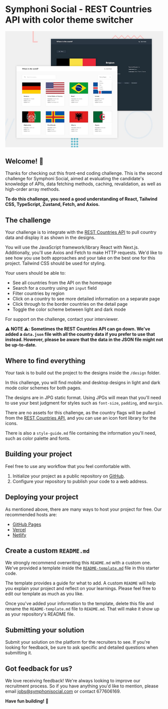 # Symphoni Social - REST Countries API with color theme switcher

![Design preview for the REST Countries API with color theme switcher coding challenge](./design/desktop-preview.jpg)

## Welcome! 👋

Thanks for checking out this front-end coding challenge. This is the second challenge for Symphoni Social, aimed at evaluating the candidate's knowledge of APIs, data fetching methods, caching, revalidation, as well as high-order array methods.

**To do this challenge, you need a good understanding of React, Tailwind CSS, TypeScript, Zustand, Fetch, and Axios.**

## The challenge

Your challenge is to integrate with the [REST Countries API](https://restcountries.com) to pull country data and display it as shown in the designs.

You will use the JavaScript framework/library React with Next.js. Additionally, you'll use Axios and Fetch to make HTTP requests. We'd like to see how you use both approaches and your take on the best one for this project. Tailwind CSS should be used for styling.

Your users should be able to:

- See all countries from the API on the homepage
- Search for a country using an `input` field
- Filter countries by region
- Click on a country to see more detailed information on a separate page
- Click through to the border countries on the detail page
- Toggle the color scheme between light and dark mode 

For support on the challenge, contact your interviewer.

**⚠️ NOTE ⚠️: Sometimes the REST Countries API can go down. We've added a `data.json` file with all the country data if you prefer to use that instead. However, please be aware that the data in the JSON file might not be up-to-date.**

## Where to find everything

Your task is to build out the project to the designs inside the `/design` folder. 

In this challenge, you will find mobile and desktop designs in light and dark mode color schemes for both pages.

The designs are in JPG static format. Using JPGs will mean that you'll need to use your best judgment for styles such as `font-size`, `padding`, and `margin`. 

There are no assets for this challenge, as the country flags will be pulled from the [REST Countries API](https://restcountries.com), and you can use an icon font library for the icons.

There is also a `style-guide.md` file containing the information you'll need, such as color palette and fonts.

## Building your project

Feel free to use any workflow that you feel comfortable with.

1. Initialize your project as a public repository on [GitHub](https://github.com/).
2. Configure your repository to publish your code to a web address.

## Deploying your project

As mentioned above, there are many ways to host your project for free. Our recommended hosts are:

- [GitHub Pages](https://pages.github.com/)
- [Vercel](https://vercel.com/)
- [Netlify](https://www.netlify.com/)

## Create a custom `README.md`

We strongly recommend overwriting this `README.md` with a custom one. We've provided a template inside the [`README-template.md`](./README-template.md) file in this starter code.

The template provides a guide for what to add. A custom `README` will help you explain your project and reflect on your learnings. Please feel free to edit our template as much as you like.

Once you've added your information to the template, delete this file and rename the `README-template.md` file to `README.md`. That will make it show up as your repository's README file.

## Submitting your solution

Submit your solution on the platform for the recruiters to see. If you're looking for feedback, be sure to ask specific and detailed questions when submitting it.

## Got feedback for us?

We love receiving feedback! We're always looking to improve our recruitment process. So if you have anything you'd like to mention, please email jobs@symphonisocial.com or contact 677606169.

**Have fun building!** 🚀
